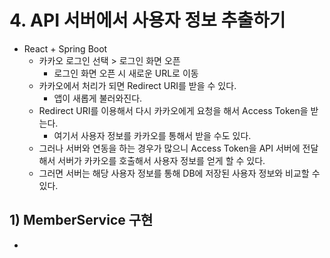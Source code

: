 # 4. API 서버에서 사용자 정보 추출하기
- React + Spring Boot
	- 카카오 로그인 선택 > 로그인 화면 오픈
		- 로그인 화면 오픈 시 새로운 URL로 이동
	- 카카오에서 처리가 되면 Redirect URI를 받을 수 있다.
		- 앱이 새롭게 불러와진다.
	- Redirect URI를 이용해서 다시 카카오에게 요청을 해서 Access Token을 받는다.
		- 여기서 사용자 정보를 카카오를 통해서 받을 수도 있다.
	- 그러나 서버와 연동을 하는 경우가 많으니 Access Token을 API 서버에 전달해서 서버가 카카오를 호출해서 사용자 정보를 얻게 할 수 있다.
	- 그러면 서버는 해당 사용자 정보를 통해 DB에 저장된 사용자 정보와 비교할 수 있다.

## 1) MemberService 구현
- 
